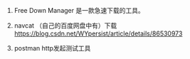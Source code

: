 
1. Free Down Manager 是一款急速下载的工具。

2. navcat （自己的百度网盘中有）下载 https://blog.csdn.net/WYpersist/article/details/86530973

3. postman http发起测试工具